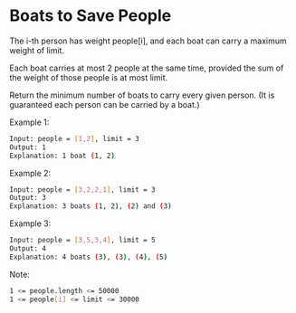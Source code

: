 # Boats to Save People

The i-th person has weight people[i], and each boat can carry a maximum weight of limit.

Each boat carries at most 2 people at the same time, provided the sum of the weight of those people is at most limit.

Return the minimum number of boats to carry every given person.  (It is guaranteed each person can be carried by a boat.)

Example 1:

```bash
Input: people = [1,2], limit = 3
Output: 1
Explanation: 1 boat (1, 2)
```

Example 2:

```bash
Input: people = [3,2,2,1], limit = 3
Output: 3
Explanation: 3 boats (1, 2), (2) and (3)
```

Example 3:

```bash
Input: people = [3,5,3,4], limit = 5
Output: 4
Explanation: 4 boats (3), (3), (4), (5)
```

Note:

```bash
1 <= people.length <= 50000
1 <= people[i] <= limit <= 30000
```
